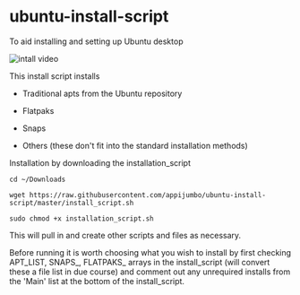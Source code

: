 # ubuntu-install-script
To aid installing and setting up Ubuntu desktop

![intall video](https://raw.githubusercontent.com/appijumbo/ubuntu-install-script/master/gify_install_1200_3fps.gif)


This install script installs

* Traditional apts from the Ubuntu repository

* Flatpaks

* Snaps

* Others (these don't fit into the standard installation methods)

Installation by downloading the installation_script

```
cd ~/Downloads

wget https://raw.githubusercontent.com/appijumbo/ubuntu-install-script/master/install_script.sh 

sudo chmod +x installation_script.sh
```

This will pull in and create other scripts and files as necessary.

Before running it is worth choosing what you wish to install by first checking APT_LIST, SNAPS_, FLATPAKS_ arrays in the install_script (will convert these a file list in due course) and comment out any unrequired installs from the 'Main' list at the bottom of the install_script.
